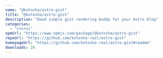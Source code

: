 ```yaml
---
name: "@kotosha/astro-gist"
title: "@kotosha/astro-gist"
description: "Dead simple gist rendering buddy for your Astro blog"
categories:
  - "css+ui"
npmUrl: "https://www.npmjs.com/package/@kotosha/astro-gist"
repoUrl: "https://github.com/kotosha-real/astro-gist"
homepageUrl: "https://github.com/kotosha-real/astro-gist#readme"
downloads: 26
---
```

